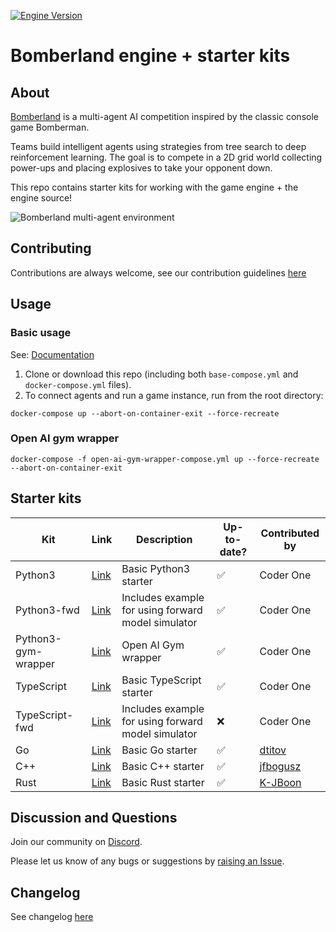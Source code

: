 [![Engine Version](https://img.shields.io/badge/engine%20ver.-1663-blue)](#release-notes)

# Bomberland engine + starter kits

## About

[Bomberland](https://www.gocoder.one/bomberland) is a multi-agent AI competition inspired by the classic console game Bomberman.

Teams build intelligent agents using strategies from tree search to deep reinforcement learning. The goal is to compete in a 2D grid world collecting power-ups and placing explosives to take your opponent down.

This repo contains starter kits for working with the game engine + the engine source!

![Bomberland multi-agent environment](https://www.gocoder.one/static/bomberland-529e18e676d8d28feca69f8f78a35c55.gif "Bomberland")

## Contributing

Contributions are always welcome, see our contribution guidelines [here](CONTRIBUTING.md)

## Usage

### Basic usage

See: [Documentation](https://www.gocoder.one/docs)

1. Clone or download this repo (including both `base-compose.yml` and `docker-compose.yml` files).
1. To connect agents and run a game instance, run from the root directory:

```
docker-compose up --abort-on-container-exit --force-recreate
```

### Open AI gym wrapper

`docker-compose -f open-ai-gym-wrapper-compose.yml up --force-recreate --abort-on-container-exit`

## Starter kits

| Kit                 | Link                                                                           | Description                                        | Up-to-date? | Contributed by                          |
| ------------------- | ------------------------------------------------------------------------------ | -------------------------------------------------- | ----------- | --------------------------------------- |
| Python3             | [Link](https://github.com/CoderOneHQ/bomberland/tree/master/agents/python3)    | Basic Python3 starter                              | ✅          | Coder One                               |
| Python3-fwd         | [Link](https://github.com/CoderOneHQ/bomberland/tree/master/agents/python3)    | Includes example for using forward model simulator | ✅          | Coder One                               |
| Python3-gym-wrapper | [Link](https://github.com/CoderOneHQ/bomberland/tree/master/agents/python3)    | Open AI Gym wrapper                                | ✅          | Coder One                               |
| TypeScript          | [Link](https://github.com/CoderOneHQ/bomberland/tree/master/agents/typescript) | Basic TypeScript starter                           | ✅          | Coder One                               |
| TypeScript-fwd      | [Link](https://github.com/CoderOneHQ/bomberland/tree/master/agents/typescript) | Includes example for using forward model simulator | ❌          | Coder One                               |
| Go                  | [Link](https://github.com/CoderOneHQ/bomberland/tree/master/go)                | Basic Go starter                                   | ✅          | [dtitov](https://github.com/dtitov)     |
| C++                 | [Link](https://github.com/CoderOneHQ/bomberland/tree/master/cpp)               | Basic C++ starter                                  | ✅          | [jfbogusz](https://github.com/jfbogusz) |
| Rust                | [Link](https://github.com/CoderOneHQ/bomberland/tree/master/rust)              | Basic Rust starter                                 | ✅          | [K-JBoon](https://github.com/K-JBoon)   |

## Discussion and Questions

Join our community on [Discord](https://discord.gg/Hd8TRFKsDa).

Please let us know of any bugs or suggestions by [raising an Issue](https://github.com/CoderOneHQ/starter-kits/issues).

## Changelog

See changelog [here](CHANGELOG.md)
